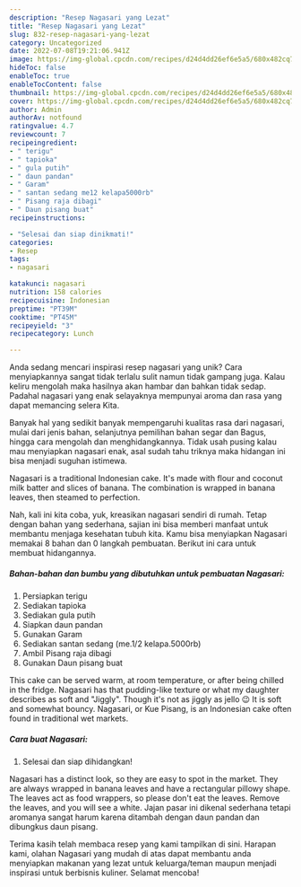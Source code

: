 ```yaml
---
description: "Resep Nagasari yang Lezat"
title: "Resep Nagasari yang Lezat"
slug: 832-resep-nagasari-yang-lezat
category: Uncategorized
date: 2022-07-08T19:21:06.941Z
image: https://img-global.cpcdn.com/recipes/d24d4dd26ef6e5a5/680x482cq70/nagasari-foto-resep-utama.jpg
hideToc: false
enableToc: true
enableTocContent: false
thumbnail: https://img-global.cpcdn.com/recipes/d24d4dd26ef6e5a5/680x482cq70/nagasari-foto-resep-utama.jpg
cover: https://img-global.cpcdn.com/recipes/d24d4dd26ef6e5a5/680x482cq70/nagasari-foto-resep-utama.jpg
author: Admin
authorAv: notfound
ratingvalue: 4.7
reviewcount: 7
recipeingredient:
- " terigu"
- " tapioka"
- " gula putih"
- " daun pandan"
- " Garam"
- " santan sedang me12 kelapa5000rb"
- " Pisang raja dibagi"
- " Daun pisang buat"
recipeinstructions:

- "Selesai dan siap dinikmati!"
categories:
- Resep
tags:
- nagasari

katakunci: nagasari 
nutrition: 158 calories
recipecuisine: Indonesian
preptime: "PT39M"
cooktime: "PT45M"
recipeyield: "3"
recipecategory: Lunch

---
```





Anda sedang mencari inspirasi resep nagasari yang unik? Cara menyiapkannya sangat tidak terlalu sulit namun tidak gampang juga. Kalau keliru mengolah maka hasilnya akan hambar dan bahkan tidak sedap. Padahal nagasari yang enak selayaknya mempunyai aroma dan rasa yang dapat memancing selera Kita.





Banyak hal yang sedikit banyak mempengaruhi kualitas rasa dari nagasari, mulai dari jenis bahan, selanjutnya pemilihan bahan segar dan Bagus, hingga cara mengolah dan menghidangkannya. Tidak usah pusing kalau mau menyiapkan nagasari enak,      asal sudah tahu triknya maka hidangan ini bisa menjadi suguhan istimewa.














Nagasari is a traditional Indonesian cake. It&#39;s made with flour and coconut milk batter and slices of banana. The combination is wrapped in banana leaves, then steamed to perfection.






Nah, kali ini kita coba, yuk, kreasikan nagasari sendiri di rumah. Tetap dengan bahan yang sederhana, sajian ini bisa memberi manfaat untuk membantu menjaga kesehatan tubuh kita. Kamu bisa menyiapkan Nagasari memakai 8 bahan dan 0 langkah pembuatan. Berikut ini cara untuk membuat hidangannya.

<!--inarticleads1-->

##### Bahan-bahan dan bumbu yang dibutuhkan untuk pembuatan Nagasari:

1. Persiapkan  terigu
1. Sediakan  tapioka
1. Sediakan  gula putih
1. Siapkan  daun pandan
1. Gunakan  Garam
1. Sediakan  santan sedang (me.1/2 kelapa.5000rb)
1. Ambil  Pisang raja dibagi
1. Gunakan  Daun pisang buat


This cake can be served warm, at room temperature, or after being chilled in the fridge. Nagasari has that pudding-like texture or what my daughter describes as soft and &#34;Jiggly&#34;. Though it&#39;s not as jiggly as jello 😉 It is soft and somewhat bouncy. Nagasari, or Kue Pisang, is an Indonesian cake often found in traditional wet markets. 

<!--inarticleads2-->

##### Cara buat Nagasari:


1. Selesai dan siap dihidangkan!

Nagasari has a distinct look, so they are easy to spot in the market. They are always wrapped in banana leaves and have a rectangular pillowy shape. The leaves act as food wrappers, so please don&#39;t eat the leaves. Remove the leaves, and you will see a white. Jajan pasar ini dikenal sederhana tetapi aromanya sangat harum karena ditambah dengan daun pandan dan dibungkus daun pisang. 

Terima kasih telah membaca resep yang kami tampilkan di sini. Harapan kami, olahan Nagasari yang mudah di atas dapat membantu anda menyiapkan makanan yang lezat untuk keluarga/teman maupun menjadi inspirasi untuk berbisnis kuliner. Selamat mencoba!
